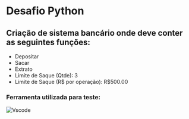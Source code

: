 # Desafio Python
## Criação de sistema bancário onde deve conter as seguintes funções:

- Depositar
- Sacar
- Extrato
- Limite de Saque (Qtde): 3
- Limite de Saque (R$ por operação): R$500.00


### Ferramenta utilizada para teste:
![Vscode](https://img.shields.io/badge/Vscode-007ACC?style=for-the-badge&logo=visual-studio-code&logoColor=white)
